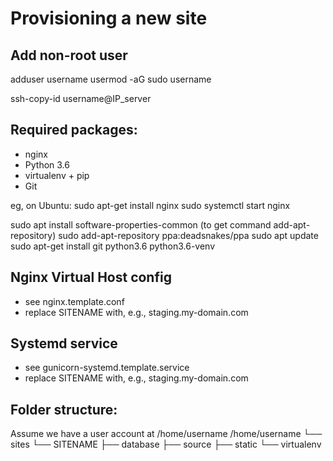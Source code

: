 Provisioning a new site
=======================
## Add non-root user
adduser username
usermod -aG sudo username

ssh-copy-id username@IP_server

## Required packages:
* nginx
* Python 3.6
* virtualenv + pip
* Git

eg, on Ubuntu:
sudo apt-get install nginx
sudo systemctl start nginx

sudo apt install software-properties-common (to get command add-apt-repository)
sudo add-apt-repository ppa:deadsnakes/ppa
sudo apt update
sudo apt-get install git python3.6 python3.6-venv

## Nginx Virtual Host config
* see nginx.template.conf
* replace SITENAME with, e.g., staging.my-domain.com

## Systemd service
* see gunicorn-systemd.template.service
* replace SITENAME with, e.g., staging.my-domain.com

## Folder structure:
Assume we have a user account at /home/username
/home/username
└── sites
    └── SITENAME
        ├── database
        ├── source
        ├── static
        └── virtualenv
